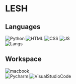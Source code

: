 # LESH
## Languages
![Python](https://img.shields.io/badge/Python-3776AB?style=for-the-badge&logo=python&logoColor=white)
![HTML](https://img.shields.io/badge/HTML5-E34F26?style=for-the-badge&logo=html5&logoColor=white)
![CSS](https://img.shields.io/badge/CSS3-1572B6?style=for-the-badge&logo=css3&logoColor=white)
![JS](https://img.shields.io/badge/JavaScript-F7DF1E?style=for-the-badge&logo=javascript&logoColor=black)<br>
![Langs](https://github-readme-stats.vercel.app/api/top-langs?username=janu8ry&show_icons=true&theme=onedark)
## Workspace
![macbook](https://img.shields.io/badge/Apple-MacBook_Air_M1-999999?style=for-the-badge&logo=apple&logoColor=white)<br>
![Pycharm](https://img.shields.io/badge/Pycharm-18d68c?style=for-the-badge&logo=pycharm&logoColor=white)
![VisualStudioCode](https://img.shields.io/badge/VSCode-5C2D91?style=for-the-badge&logo=VisualStudioCode&logoColor=white)
